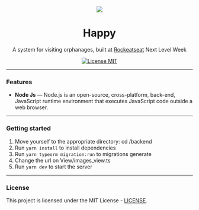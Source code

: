 <h1 align="center"><img src="https://img.shields.io/badge/-BACK%20END-29b6d1?style=flat-square"><h1>

<h1 align="center">
    Happy 
</h1>
<p align="center">A system for visiting orphanages, built at <a href="https://nextlevelweek.com/inscricao/3" target="_blank">Rockeatseat</a> Next Level Week</p>

<p align="center">
  <a href="https://opensource.org/licenses/MIT">
    <img src="https://img.shields.io/badge/License-MIT-blue.svg" alt="License MIT">
  </a>
</p>
<hr>

### Features

- **Node Js** — Node.js is an open-source, cross-platform, back-end, JavaScript runtime environment that executes JavaScript code outside a web browser.

<hr>

### Getting started

1. Move yourself to the appropriate directory: cd /backend
1. Run `yarn install` to install dependencies<br />
2. Run `yarn typeorm migration:run` to migrations generate<br />
3. Change the url on View/images_view.ts
3. Run `yarn dev` to start the server
<hr>

### License 

This project is licensed under the MIT License - [LICENSE](https://opensource.org/licenses/MIT).
